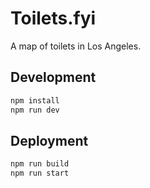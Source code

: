 # Toilets.fyi

A map of toilets in Los Angeles.

## Development

```bash
npm install
npm run dev
```

## Deployment

```bash
npm run build
npm run start
```